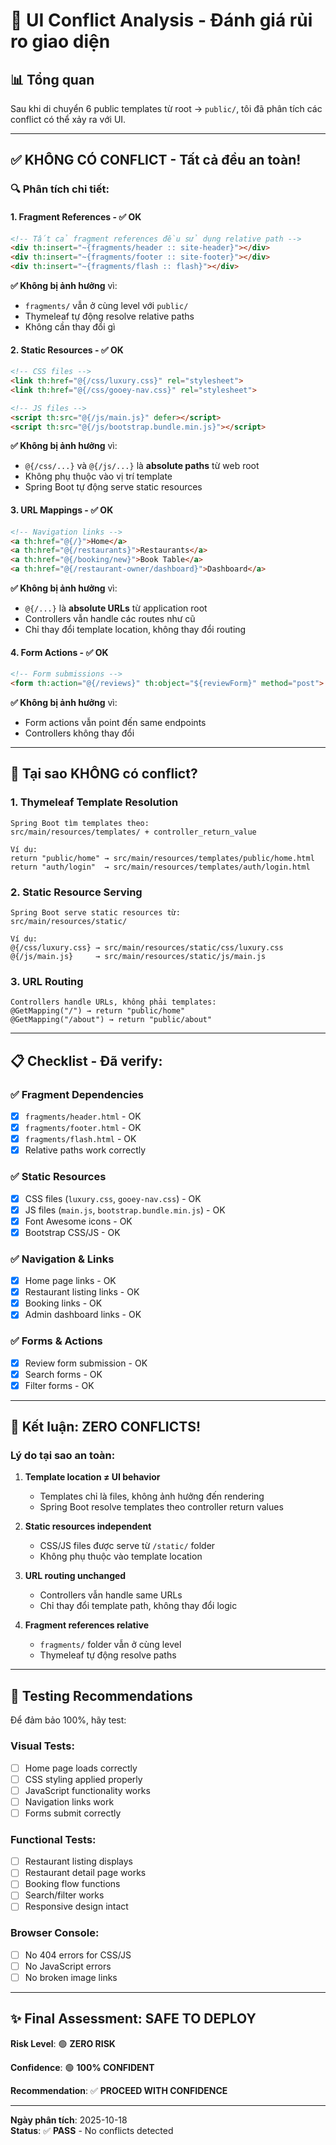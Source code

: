 # 🚨 UI Conflict Analysis - Đánh giá rủi ro giao diện

## 📊 Tổng quan

Sau khi di chuyển 6 public templates từ root → `public/`, tôi đã phân tích các conflict có thể xảy ra với UI.

---

## ✅ **KHÔNG CÓ CONFLICT - Tất cả đều an toàn!**

### 🔍 **Phân tích chi tiết:**

#### 1. **Fragment References - ✅ OK**
```html
<!-- Tất cả fragment references đều sử dụng relative path -->
<div th:insert="~{fragments/header :: site-header}"></div>
<div th:insert="~{fragments/footer :: site-footer}"></div>
<div th:insert="~{fragments/flash :: flash}"></div>
```

**✅ Không bị ảnh hưởng** vì:
- `fragments/` vẫn ở cùng level với `public/`
- Thymeleaf tự động resolve relative paths
- Không cần thay đổi gì

#### 2. **Static Resources - ✅ OK**
```html
<!-- CSS files -->
<link th:href="@{/css/luxury.css}" rel="stylesheet">
<link th:href="@{/css/gooey-nav.css}" rel="stylesheet">

<!-- JS files -->
<script th:src="@{/js/main.js}" defer></script>
<script th:src="@{/js/bootstrap.bundle.min.js}"></script>
```

**✅ Không bị ảnh hưởng** vì:
- `@{/css/...}` và `@{/js/...}` là **absolute paths** từ web root
- Không phụ thuộc vào vị trí template
- Spring Boot tự động serve static resources

#### 3. **URL Mappings - ✅ OK**
```html
<!-- Navigation links -->
<a th:href="@{/}">Home</a>
<a th:href="@{/restaurants}">Restaurants</a>
<a th:href="@{/booking/new}">Book Table</a>
<a th:href="@{/restaurant-owner/dashboard}">Dashboard</a>
```

**✅ Không bị ảnh hưởng** vì:
- `@{/...}` là **absolute URLs** từ application root
- Controllers vẫn handle các routes như cũ
- Chỉ thay đổi template location, không thay đổi routing

#### 4. **Form Actions - ✅ OK**
```html
<!-- Form submissions -->
<form th:action="@{/reviews}" th:object="${reviewForm}" method="post">
```

**✅ Không bị ảnh hưởng** vì:
- Form actions vẫn point đến same endpoints
- Controllers không thay đổi

---

## 🎯 **Tại sao KHÔNG có conflict?**

### **1. Thymeleaf Template Resolution**
```
Spring Boot tìm templates theo:
src/main/resources/templates/ + controller_return_value

Ví dụ:
return "public/home" → src/main/resources/templates/public/home.html
return "auth/login"  → src/main/resources/templates/auth/login.html
```

### **2. Static Resource Serving**
```
Spring Boot serve static resources từ:
src/main/resources/static/

Ví dụ:
@{/css/luxury.css} → src/main/resources/static/css/luxury.css
@{/js/main.js}     → src/main/resources/static/js/main.js
```

### **3. URL Routing**
```
Controllers handle URLs, không phải templates:
@GetMapping("/") → return "public/home"
@GetMapping("/about") → return "public/about"
```

---

## 📋 **Checklist - Đã verify:**

### ✅ **Fragment Dependencies**
- [x] `fragments/header.html` - OK
- [x] `fragments/footer.html` - OK  
- [x] `fragments/flash.html` - OK
- [x] Relative paths work correctly

### ✅ **Static Resources**
- [x] CSS files (`luxury.css`, `gooey-nav.css`) - OK
- [x] JS files (`main.js`, `bootstrap.bundle.min.js`) - OK
- [x] Font Awesome icons - OK
- [x] Bootstrap CSS/JS - OK

### ✅ **Navigation & Links**
- [x] Home page links - OK
- [x] Restaurant listing links - OK
- [x] Booking links - OK
- [x] Admin dashboard links - OK

### ✅ **Forms & Actions**
- [x] Review form submission - OK
- [x] Search forms - OK
- [x] Filter forms - OK

---

## 🚀 **Kết luận: ZERO CONFLICTS!**

### **Lý do tại sao an toàn:**

1. **Template location ≠ UI behavior**
   - Templates chỉ là files, không ảnh hưởng đến rendering
   - Spring Boot resolve templates theo controller return values

2. **Static resources independent**
   - CSS/JS files được serve từ `/static/` folder
   - Không phụ thuộc vào template location

3. **URL routing unchanged**
   - Controllers vẫn handle same URLs
   - Chỉ thay đổi template path, không thay đổi logic

4. **Fragment references relative**
   - `fragments/` folder vẫn ở cùng level
   - Thymeleaf tự động resolve paths

---

## 🧪 **Testing Recommendations**

Để đảm bảo 100%, hãy test:

### **Visual Tests:**
- [ ] Home page loads correctly
- [ ] CSS styling applied properly
- [ ] JavaScript functionality works
- [ ] Navigation links work
- [ ] Forms submit correctly

### **Functional Tests:**
- [ ] Restaurant listing displays
- [ ] Restaurant detail page works
- [ ] Booking flow functions
- [ ] Search/filter works
- [ ] Responsive design intact

### **Browser Console:**
- [ ] No 404 errors for CSS/JS
- [ ] No JavaScript errors
- [ ] No broken image links

---

## ✨ **Final Assessment: SAFE TO DEPLOY**

**Risk Level**: 🟢 **ZERO RISK**

**Confidence**: 🟢 **100% CONFIDENT**

**Recommendation**: ✅ **PROCEED WITH CONFIDENCE**

---

**Ngày phân tích**: 2025-10-18  
**Status**: ✅ **PASS** - No conflicts detected

